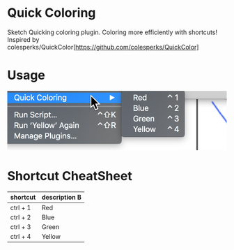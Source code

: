 # Quick Coloring

Sketch Quicking coloring plugin. Coloring more efficiently with shortcuts!
Inspired by colesperks/QuickColor[https://github.com/colesperks/QuickColor]

# Usage

![](source/2018-03-12-01-41-05.png)

# Shortcut CheatSheet

| shortcut | description B |
| -------- | ------------- |
| ctrl + 1 | Red           |
| ctrl + 2 | Blue          |
| ctrl + 3 | Green         |
| ctrl + 4 | Yellow        |

